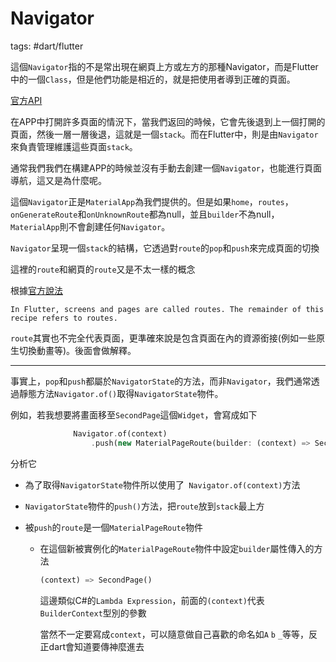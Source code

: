 # Navigator

tags: #dart/flutter

這個`Navigator`指的不是常出現在網頁上方或左方的那種Navigator，而是Flutter中的一個`Class`，但是他們功能是相近的，就是把使用者導到正確的頁面。

[官方API](https://api.flutter.dev/flutter/widgets/Navigator-class.html)

在APP中打開許多頁面的情況下，當我們返回的時候，它會先後退到上一個打開的頁面，然後一層一層後退，這就是一個`stack`。而在Flutter中，則是由`Navigator`來負責管理維護這些頁面`stack`。

通常我們我們在構建APP的時候並沒有手動去創建一個`Navigator`，也能進行頁面導航，這又是為什麼呢。

這個`Navigator`正是`MaterialApp`為我們提供的。但是如果`home`，`routes`，`onGenerateRoute`和`onUnknownRoute`都為null，並且`builder`不為null，`MaterialApp`則不會創建任何`Navigator`。

`Navigator`呈現一個`stack`的結構，它透過對`route`的`pop`和`push`來完成頁面的切換

這裡的`route`和網頁的`route`又是不太一樣的概念

根據[官方說法](https://flutter.dev/docs/cookbook/navigation/navigation-basics)

```
In Flutter, screens and pages are called routes. The remainder of this recipe refers to routes.
```

`route`其實也不完全代表頁面，更準確來說是包含頁面在內的資源銜接(例如一些原生切換動畫等)。後面會做解釋。

---

事實上，`pop`和`push`都屬於`NavigatorState`的方法，而非`Navigator`，我們通常透過靜態方法`Navigator.of()`取得`NavigatorState`物件。



例如，若我想要將畫面移至`SecondPage`這個`Widget`，會寫成如下

```dart
              Navigator.of(context)
                  .push(new MaterialPageRoute(builder: (context) => SecondPage()));
```

分析它

* 為了取得`NavigatorState`物件所以使用了` Navigator.of(context)`方法

* `NavigatorState`物件的`push()`方法，把`route`放到`stack`最上方

* 被`push`的`route`是一個`MaterialPageRoute`物件

  * 在這個新被實例化的`MaterialPageRoute`物件中設定`builder`屬性傳入的方法

    ```dart
    (context) => SecondPage()
    ```

    這邊類似C#的`Lambda Expression`，前面的`(context)`代表`BuilderContext`型別的參數

    當然不一定要寫成`context`，可以隨意做自己喜歡的命名如`A` `b` `_`等等，反正dart會知道要傳神麼進去

    